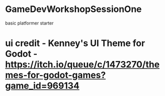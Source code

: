 # GameDevWorkshopSessionOne
 basic platformer starter

# ui credit - Kenney's UI Theme for Godot - https://itch.io/queue/c/1473270/themes-for-godot-games?game_id=969134
